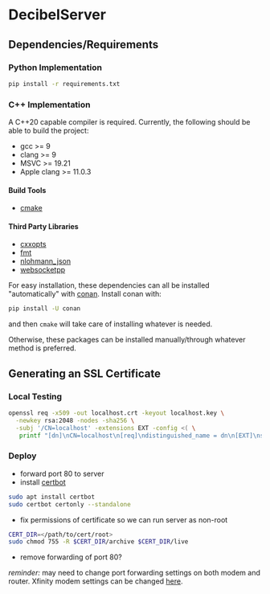 # DecibelServer

## Dependencies/Requirements
### Python Implementation
```bash
pip install -r requirements.txt
```
### C++ Implementation
A C++20 capable compiler is required. Currently, the following should be able to build the project:
- gcc >= 9
- clang >= 9
- MSVC >= 19.21
- Apple clang >= 11.0.3

#### Build Tools
- [cmake](https://cmake.org/)

#### Third Party Libraries
- [cxxopts](https://github.com/jarro2783/cxxopts)
- [fmt](https://github.com/fmtlib/fmt)
- [nlohmann_json](https://github.com/nlohmann/json)
- [websocketpp](https://github.com/zaphoyd/websocketpp)

For easy installation, these dependencies can all be installed "automatically" with [conan](https://conan.io/). Install conan with:
```bash
pip install -U conan
```
and then `cmake` will take care of installing whatever is needed.

Otherwise, these packages can be installed manually/through whatever method is preferred.

## Generating an SSL Certificate
### Local Testing
```bash
openssl req -x509 -out localhost.crt -keyout localhost.key \
  -newkey rsa:2048 -nodes -sha256 \
  -subj '/CN=localhost' -extensions EXT -config <( \
   printf "[dn]\nCN=localhost\n[req]\ndistinguished_name = dn\n[EXT]\nsubjectAltName=DNS:localhost\nkeyUsage=digitalSignature\nextendedKeyUsage=serverAuth")
```
### Deploy
- forward port 80 to server
- install [certbot](https://certbot.eff.org/instructions)

```bash
sudo apt install certbot
sudo certbot certonly --standalone
```

- fix permissions of certificate so we can run server as non-root
```bash
CERT_DIR=</path/to/cert/root> 
sudo chmod 755 -R $CERT_DIR/archive $CERT_DIR/live
```
- remove forwarding of port 80?

*reminder:* may need to change port forwarding settings on both modem and router. Xfinity modem settings can be changed [here](https://internet.xfinity.com/network/advanced-settings/portforwarding).
